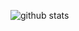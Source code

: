 ![github stats](https://github-readme-stats.vercel.app/api?username=Kingbultsea&show_icons=true&hide_rank=true&hide_border=true)
 
 
  
 
 
